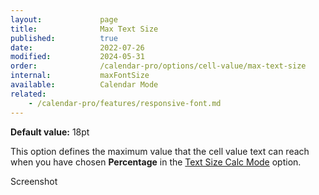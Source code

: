 ```yaml
---
layout:             page
title:              Max Text Size
published:          true
date:               2022-07-26
modified:           2024-05-31
order:              /calendar-pro/options/cell-value/max-text-size
internal:           maxFontSize
available:          Calendar Mode
related:
    - /calendar-pro/features/responsive-font.md
---
```

**Default value:** 18pt

This option defines the maximum value that the cell value text can reach when you have chosen **Percentage** in the [Text Size Calc Mode](size-calc.md) option.

<todo>Screenshot</todo>